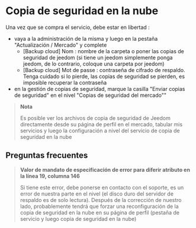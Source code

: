 # Copia de seguridad en la nube

Una vez que se compra el servicio, debe estar en libertad : 

- vaya a la administración de la misma y luego en la pestaña "Actualización / Mercado" y complete
  - [Backup cloud] Nom : nombre de la carpeta o poner las copias de seguridad de jeedom (si tiene un jeedom simplemente ponga jeedom, de lo contrario, coloque una carpeta por jeedom)
  - [Backup cloud] Mot de passe : contraseña de cifrado de respaldo. Tenga cuidado si lo pierde, las copias de seguridad se pierden, es imposible recuperar la contraseña
- en la gestión de copias de seguridad, marque la casilla "Enviar copias de seguridad" en el nivel "Copias de seguridad del mercado""

>**Nota**
>
>Es posible ver los archivos de copia de seguridad de Jeedom directamente desde su página de perfil en el mercado, tabular mis servicios y luego la configuración a nivel del servicio de copia de seguridad en la nube

## Preguntas frecuentes

> **Valor de mandato de especificación de error para diferir atributo en la línea 19, columna 146**
>
> Si tiene este error, debe ponerse en contacto con el soporte, es un error de nuestra parte en el nivel (el disco duro del servidor de respaldo es de solo lectura).
> Después de la corrección de nuestro lado, probablemente tendrá que forzar una reconfiguración de la copia de seguridad en la nube en su página de perfil (pestaña de servicio y luego copia de seguridad en la nube)
